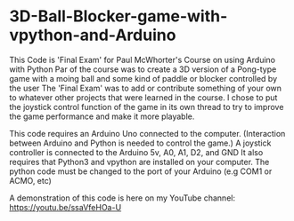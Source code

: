 # 3D-Ball-Blocker-game-with-vpython-and-Arduino
This Code is 'Final Exam' for Paul McWhorter's Course on using Arduino with Python
Par of the course was to create a 3D version of a Pong-type game with a moing ball and some kind of paddle or blocker controlled by the user
The 'Final Exam' was to add or contribute something of your own to whatever other projects that were learned in the course. I chose to put the joystick
control function of the game in its own thread to try to improve the game performance and make it more playable.

This code requires an Arduino Uno connected to the computer. (Interaction between Arduino and Python is needed to control the game.)
A joystick controller is connected to the Arduino 5v, A0, A1, D2, and GND
It also requires that Python3 and vpython are installed on your computer.
The python code must be changed to the port of your Arduino (e.g COM1 or ACMO, etc)

A demonstration of this code is here on my YouTube channel: https://youtu.be/ssaVfeHOa-U
